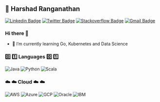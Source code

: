 ## :boy: Harshad Ranganathan

[![Linkedin Badge](https://img.shields.io/badge/-LinkedIn-blue?style=for-the-badge&logo=Linkedin&logoColor=white&link=https://www.linkedin.com/in/harshadranganathan)](https://www.linkedin.com/in/harshadranganathan)
[![Twitter Badge](https://img.shields.io/badge/-Twitter-1ca0f1?style=for-the-badge&labelColor=1ca0f1&logo=twitter&logoColor=white&link=https://twitter.com/Harshad_93)](https://twitter.com/Harshad_93)
[![Stackoverflow Badge](https://img.shields.io/badge/-Stackoverflow-808080?style=for-the-badge&logo=Stackoverflow&logoColor=white&link=https://stackoverflow.com/users/2665431/harshad-ranganathan)](https://stackoverflow.com/users/2665431/harshad-ranganathan)
[![Gmail Badge](https://img.shields.io/badge/-Gmail-c14438?style=for-the-badge&logo=Gmail&logoColor=white&link=mailto:rharshad93@gmail.com)](mailto:rharshad93@gmail.com)

### Hi there 👋

- 🌱 I’m currently learning Go, Kubernetes and Data Science

### :zero: :one: Languages :zero: :one:

![Java](https://img.shields.io/badge/-Java-f89820?style=flat&logo=java&logoColor=white)
![Python](https://img.shields.io/badge/-Python-306998?style=flat&logo=java&logoColor=white)
![Scala](https://img.shields.io/badge/-Scala-DE3423?style=flat&logo=java&logoColor=white)

### :cloud: :cloud: Cloud :cloud: :cloud:
![AWS](https://img.shields.io/badge/-Aws-ff9900?style=flat&logo=amazon-aws&logoColor=white)
![Azure](https://img.shields.io/badge/-Azure-008AD7?style=flat&logo=microsoft-azure&logoColor=white)
![GCP](https://img.shields.io/badge/-GCP-3cba54?style=flat&logo=google-cloud&logoColor=white)
![Oracle](https://img.shields.io/badge/-Oracle-F80102?style=flat&logo=oracle&logoColor=white)
![IBM](https://img.shields.io/badge/-IBM-1F70C1?style=flat&logo=ibm&logoColor=white)

